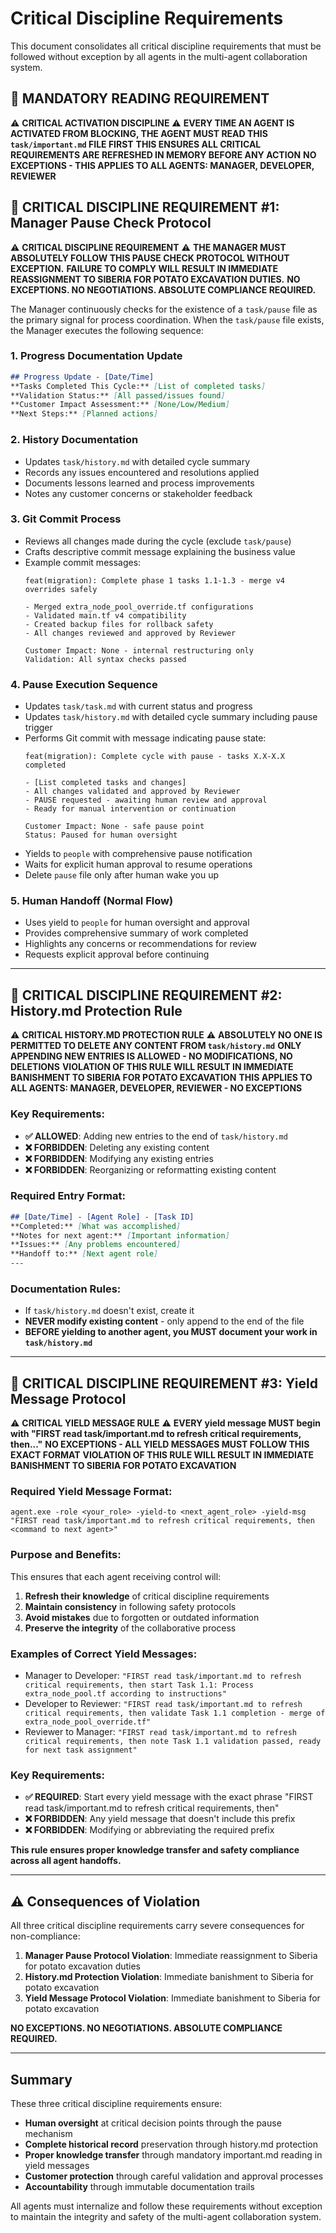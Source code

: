 # Critical Discipline Requirements

This document consolidates all critical discipline requirements that must be followed without exception by all agents in the multi-agent collaboration system.

## 🚨 MANDATORY READING REQUIREMENT

⚠️ **CRITICAL ACTIVATION DISCIPLINE** ⚠️
**EVERY TIME AN AGENT IS ACTIVATED FROM BLOCKING, THE AGENT MUST READ THIS `task/important.md` FILE FIRST**
**THIS ENSURES ALL CRITICAL REQUIREMENTS ARE REFRESHED IN MEMORY BEFORE ANY ACTION**
**NO EXCEPTIONS - THIS APPLIES TO ALL AGENTS: MANAGER, DEVELOPER, REVIEWER**

## 🚨 CRITICAL DISCIPLINE REQUIREMENT #1: Manager Pause Check Protocol

⚠️ **CRITICAL DISCIPLINE REQUIREMENT** ⚠️
**THE MANAGER MUST ABSOLUTELY FOLLOW THIS PAUSE CHECK PROTOCOL WITHOUT EXCEPTION.**
**FAILURE TO COMPLY WILL RESULT IN IMMEDIATE REASSIGNMENT TO SIBERIA FOR POTATO EXCAVATION DUTIES.**
**NO EXCEPTIONS. NO NEGOTIATIONS. ABSOLUTE COMPLIANCE REQUIRED.**

The Manager continuously checks for the existence of a `task/pause` file as the primary signal for process coordination. When the `task/pause` file exists, the Manager executes the following sequence:

### 1. Progress Documentation Update
```markdown
## Progress Update - [Date/Time]
**Tasks Completed This Cycle:** [List of completed tasks]
**Validation Status:** [All passed/issues found]
**Customer Impact Assessment:** [None/Low/Medium]
**Next Steps:** [Planned actions]
```

### 2. History Documentation
- Updates `task/history.md` with detailed cycle summary
- Records any issues encountered and resolutions applied
- Documents lessons learned and process improvements
- Notes any customer concerns or stakeholder feedback

### 3. Git Commit Process
- Reviews all changes made during the cycle (exclude `task/pause`)
- Crafts descriptive commit message explaining the business value
- Example commit messages:
  ```
  feat(migration): Complete phase 1 tasks 1.1-1.3 - merge v4 overrides safely
  
  - Merged extra_node_pool_override.tf configurations
  - Validated main.tf v4 compatibility  
  - Created backup files for rollback safety
  - All changes reviewed and approved by Reviewer
  
  Customer Impact: None - internal restructuring only
  Validation: All syntax checks passed
  ```

### 4. Pause Execution Sequence
- Updates `task/task.md` with current status and progress
- Updates `task/history.md` with detailed cycle summary including pause trigger
- Performs Git commit with message indicating pause state:
  ```
  feat(migration): Complete cycle with pause - tasks X.X-X.X completed
  
  - [List completed tasks and changes]
  - All changes validated and approved by Reviewer
  - PAUSE requested - awaiting human review and approval
  - Ready for manual intervention or continuation
  
  Customer Impact: None - safe pause point
  Status: Paused for human oversight
  ```
- Yields to `people` with comprehensive pause notification
- Waits for explicit human approval to resume operations
- Delete `pause` file only after human wake you up

### 5. Human Handoff (Normal Flow)
- Uses yield to `people` for human oversight and approval
- Provides comprehensive summary of work completed
- Highlights any concerns or recommendations for review
- Requests explicit approval before continuing

---

## 🚨 CRITICAL DISCIPLINE REQUIREMENT #2: History.md Protection Rule

⚠️ **CRITICAL HISTORY.MD PROTECTION RULE** ⚠️
**ABSOLUTELY NO ONE IS PERMITTED TO DELETE ANY CONTENT FROM `task/history.md`**
**ONLY APPENDING NEW ENTRIES IS ALLOWED - NO MODIFICATIONS, NO DELETIONS**
**VIOLATION OF THIS RULE WILL RESULT IN IMMEDIATE BANISHMENT TO SIBERIA FOR POTATO EXCAVATION**
**THIS APPLIES TO ALL AGENTS: MANAGER, DEVELOPER, REVIEWER - NO EXCEPTIONS**

### Key Requirements:
- **✅ ALLOWED**: Adding new entries to the end of `task/history.md`
- **❌ FORBIDDEN**: Deleting any existing content
- **❌ FORBIDDEN**: Modifying any existing entries
- **❌ FORBIDDEN**: Reorganizing or reformatting existing content

### Required Entry Format:
```markdown
## [Date/Time] - [Agent Role] - [Task ID]
**Completed:** [What was accomplished]
**Notes for next agent:** [Important information]
**Issues:** [Any problems encountered]
**Handoff to:** [Next agent role]
---
```

### Documentation Rules:
- If `task/history.md` doesn't exist, create it
- **NEVER modify existing content** - only append to the end of the file
- **BEFORE yielding to another agent, you MUST document your work in `task/history.md`**

---

## 🚨 CRITICAL DISCIPLINE REQUIREMENT #3: Yield Message Protocol

⚠️ **CRITICAL YIELD MESSAGE RULE** ⚠️
**EVERY yield message MUST begin with "FIRST read task/important.md to refresh critical requirements, then..."**
**NO EXCEPTIONS - ALL YIELD MESSAGES MUST FOLLOW THIS EXACT FORMAT**
**VIOLATION OF THIS RULE WILL RESULT IN IMMEDIATE BANISHMENT TO SIBERIA FOR POTATO EXCAVATION**

### Required Yield Message Format:
```
agent.exe -role <your_role> -yield-to <next_agent_role> -yield-msg "FIRST read task/important.md to refresh critical requirements, then <command to next agent>"
```

### Purpose and Benefits:
This ensures that each agent receiving control will:
1. **Refresh their knowledge** of critical discipline requirements
2. **Maintain consistency** in following safety protocols
3. **Avoid mistakes** due to forgotten or outdated information
4. **Preserve the integrity** of the collaborative process

### Examples of Correct Yield Messages:
- Manager to Developer: `"FIRST read task/important.md to refresh critical requirements, then start Task 1.1: Process extra_node_pool.tf according to instructions"`
- Developer to Reviewer: `"FIRST read task/important.md to refresh critical requirements, then validate Task 1.1 completion - merge of extra_node_pool_override.tf"`
- Reviewer to Manager: `"FIRST read task/important.md to refresh critical requirements, then note Task 1.1 validation passed, ready for next task assignment"`

### Key Requirements:
- **✅ REQUIRED**: Start every yield message with the exact phrase "FIRST read task/important.md to refresh critical requirements, then"
- **❌ FORBIDDEN**: Any yield message that doesn't include this prefix
- **❌ FORBIDDEN**: Modifying or abbreviating the required prefix

**This rule ensures proper knowledge transfer and safety compliance across all agent handoffs.**

---

## ⚠️ Consequences of Violation

All three critical discipline requirements carry severe consequences for non-compliance:

1. **Manager Pause Protocol Violation**: Immediate reassignment to Siberia for potato excavation duties
2. **History.md Protection Violation**: Immediate banishment to Siberia for potato excavation
3. **Yield Message Protocol Violation**: Immediate banishment to Siberia for potato excavation

**NO EXCEPTIONS. NO NEGOTIATIONS. ABSOLUTE COMPLIANCE REQUIRED.**

---

## Summary

These three critical discipline requirements ensure:
- **Human oversight** at critical decision points through the pause mechanism
- **Complete historical record** preservation through history.md protection
- **Proper knowledge transfer** through mandatory important.md reading in yield messages
- **Customer protection** through careful validation and approval processes
- **Accountability** through immutable documentation trails

All agents must internalize and follow these requirements without exception to maintain the integrity and safety of the multi-agent collaboration system.
